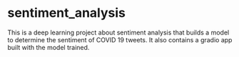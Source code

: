 # sentiment_analysis
This is a deep learning project about sentiment analysis that builds a model to determine the sentiment of COVID 19  tweets. It also contains a gradio app built with the model trained.
